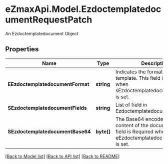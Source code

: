 # eZmaxApi.Model.EzdoctemplatedocumentRequestPatch
An Ezdoctemplatedocument Object

## Properties

Name | Type | Description | Notes
------------ | ------------- | ------------- | -------------
**EEzdoctemplatedocumentFormat** | **string** | Indicates the format of the template.  This field is Required when sEzdoctemplatedocumentBase64 is set. | [optional] 
**SEzdoctemplatedocumentFields** | **string** | List of field in Ezdoctemplatedocument | [optional] 
**SEzdoctemplatedocumentBase64** | **byte[]** | The Base64 encoded binary content of the document.  This field is Required when eEzdoctemplatedocumentFormat is set. | [optional] 

[[Back to Model list]](../README.md#documentation-for-models) [[Back to API list]](../README.md#documentation-for-api-endpoints) [[Back to README]](../README.md)

